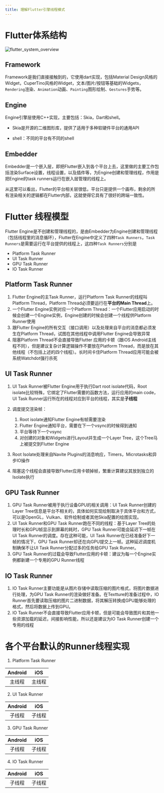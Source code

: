 ```yaml
---
title: 理解Flutter引擎线程模式 
---
```


# Flutter体系结构

![flutter_system_overview](http://ucoon.tech/MyBlogImg/flutter_system_overview.png)

## Framework

Framework是我们直接接触到的，它使用dart实现，包括Material Design风格的Widget，CuperTino风格的Widget，文本/图片/按钮等基础的Widgets，`Rendering`渲染、`Animation`动画、`Painting`图形绘制、`Gestures`手势等。

## Engine

Engine引擎层使用C++实现，主要包括：Skia，Dart和shell。

- Skia是开源的二维图形库，提供了适用于多种软硬件平台的通用API

- shell：不同的平台有不同的shell

## Embedder

Embedder是一个嵌入层，即把Flutter嵌入到各个平台上去，这里做的主要工作包括渲染Surface设置，线程设置，以及插件等，为Engine创建和管理线程，作用是把Engine的task runners运行在嵌入层管理的线程上。

从这里可以看出，Flutter的平台相关层很低，平台只是提供一个画布，剩余的所有渲染相关的逻辑都在Flutter内部，这就使得它具有了很好的跨端一致性。

# Flutter 线程模型

Flutter Engine是不创建和管理线程的，是由Embedder为Engine创建和管理线程（包括线程里的消息循环），Flutter在Engine中定义了四种`Task Runners`，`Task Runners`是需要运行在平台提供的线程上，这四种`Task Runners`分别是

- Platform Task Runner
- UI Task Runner
- GPU Task Runner
- IO Task Runner

## Platform Task Runner

1. Flutter Engine的主Task Runner，运行Platform Task Runner的线程叫Platform Thread，Platform Thread必须要运行在**平台的Main Thread**上。
2. 一个Flutter Engine实例对应一个Platform Thread：一个Flutter应用启动的时候会创建一个Engine实例，Engine创建的时候会创建一个线程供Platform Runner使用
3. 跟Flutter Engine的所有交互（接口调用）以及处理来自平台的消息都必须发生在Platform Thread，试图在其他线程中调用Flutter Engine会导致异常
4. 阻塞Platform Thread不会直接导致Flutter 应用的卡顿（跟iOS Android主线程不同），但是建议复杂计算逻辑操作不要放在Platform Thread，而是放在其他线程（不包括上述的四个线程）。长时间卡住Platform Thread应用可能会被系统Watchdot强行杀死

## UI  Task Runner

1. UI Task Runner被Flutter Engine用于执行Dart root isolate代码，Root isolate比较特殊，它绑定了Flutter需要的函数方法，运行应用的main code，UI Task Runner运行所在的线程对应到平台的线程，其实是**子线程**
2. 调度提交渲染帧：
   1. Root isolate通知Flutter Engine有帧需要渲染
   2. Flutter Engine通知平台，需要在下一个vsync的时候得到通知
   3. 平台等待下一个vsync
   4. 对创建的对象和Widgets进行Layout并生成一个Layer Tree，这个Tree马上被提交到Flutter Engine

3. Root Isolate处理来自Navite Plugins的消息响应，Timers，Microtasks和异步IO操作
4. 阻塞这个线程会直接导致Flutter应用卡顿掉帧，繁重计算建议其放到独立的Isolate执行

## GPU  Task Runner

1. GPU Task Runner被用于执行设备GPU的相关调用：UI Task Runner创建的Layer Tree信息是平台不相关的，具体如何实现绘制取决于具体平台和方式，可以是OpenGL，Vulkan、软件绘制或者其他Skia配置的绘图实现。
2. UI Task Runner和GPU Task Runner跑在不同的线程：基于Layer Tree的处理时长和GPU帧显示到屏幕的耗时，GPU Task Runner可能会延迟下一帧在UI Task Runner的调度。存在这种可能，UI Task Runner在已经准备好下一帧的情况下，GPU Task Runner却还在向GPU提交上一帧。这种延迟调度机制确保不让UI Task Runner分配过多的任务给GPU Task Runner。
3. GPU Task Runner的过载会导致Flutter应用的卡顿：建议为每一个Engine实例都新建一个专用的GPU Runner线程

## IO  Task Runner

1. IO Task Runner主要功能是从图片存储中读取压缩的图片格式，将图片数据进行处理，为GPU Task Runner的渲染做好准备。在Textture的准备过程中，IO Runner首先要读取压缩的图片二进制数据，将其解压转换成GPU能够处理的格式，然后将数据上传到GPU。
1. IO Task Runner不会直接导致Flutter应用卡顿，但是可能会导致图片和其他一些资源加载的延迟，间接影响性能，所以还是建议为IO Task Runner创建一个专用的线程

# 各个平台默认的Runner线程实现

1. Platform Task Runner

| Android |  iOS   |
| :-----: | :----: |
| 主线程  | 主线程 |

2. UI Task Runner

| Android |  iOS   |
| :-----: | :----: |
| 子线程  | 子线程 |

3. GPU Task Runner

| Android |  iOS   |
| :-----: | :----: |
| 子线程  | 子线程 |

4. IO Task Runner

| Android |  iOS   |
| :-----: | :----: |
| 子线程  | 子线程 |
